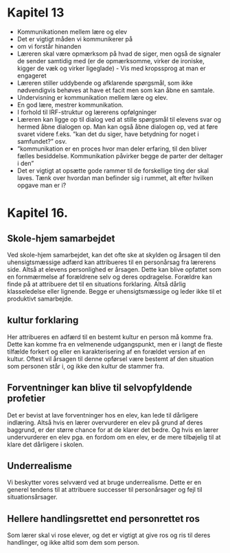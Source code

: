 # Kapitel 13
- Kommunikationen mellem lære og elev 
- Det er vigtigt måden vi kommunikerer på 
- om vi forstår hinanden 
- Læreren skal være opmærksom på hvad de siger, men også de signaler de sender samtidig med (er de opmærksomme, virker de ironiske, kigger de væk og virker ligeglade) - Vis med kropssprog at man er engageret 
- Læreren stiller uddybende og afklarende spørgsmål, som ikke nødvendigvis behøves at have et facit men som kan åbne en samtale. 
- Undervisning er kommunikation mellem lære og elev. 
- En god lære, mestrer kommunikation. 
- I forhold til IRF-struktur og lærerens opfølgninger 
- Læreren kan ligge op til dialog ved at stille spørgsmål til elevens svar og hermed åbne dialogen op. Man kan også åbne dialogen op, ved at føre svaret videre f.eks. ”kan det du siger, have betydning for noget i samfundet?” osv.  
- ”kommunikation er en proces hvor man deler erfaring, til den bliver fælles besiddelse. Kommunikation påvirker begge de parter der deltager i den”  
- Det er vigtigt at opsætte gode rammer til de forskellige ting der skal laves. Tænk over hvordan man befinder sig i rummet, alt efter hvilken opgave man er i?

# Kapitel 16. 

## Skole-hjem samarbejdet
Ved skole-hjem samarbejdet, kan det ofte ske at skylden og årsagen til den uhensigtsmæssige adfærd kan attribueres til en personårsag fra lærerens side. Altså at elevens personlighed er årsagen. Dette kan blive opfattet som en fornmærmelse af forældrene selv og deres opdragelse. Forældre kan finde på at attribuere det til en situations forklaring. Altså dårlig klasseledelse eller lignende. Begge er uhensigtsmæssige og leder ikke til et produktivt samarbejde.

## kultur forklaring
Her attribueres en adfærd til en bestemt kultur en person må komme fra. Dette kan komme fra en velmenende udgangspunkt, men er i langt de fleste tilfælde forkert og eller en karakterisering af en forældet version af en kultur. 
Oftest vil årsagen til denne opførsel være bestemt af den situation som personen står i, og ikke den kultur de stammer fra.

## Forventninger kan blive til selvopfyldende profetier

Det er bevist at lave forventninger hos en elev, kan lede til dårligere indlæring. Altså hvis en lærer overvurderer en elev på grund af deres baggrund, er der større chance for at de klarer det bedre. Og hvis en lærer undervurderer en elev pga. en fordom om en elev, er de mere tilbøjelig til at klare det dårligere i skolen.

## Underrealisme
Vi beskytter vores selvværd ved at bruge underrealisme. Dette er en generel tendens til at attribuere successer til personårsager og fejl til situationsårsager. 

## Hellere handlingsrettet end personrettet ros
Som lærer skal vi rose elever, og det er vigtigt at give ros og ris til deres handlinger, og ikke altid som dem som person.